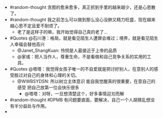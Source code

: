 - #random-thought 贪图的愈来愈多，真正抓到手里的越来越少，还是心思散了。
- #random-thought 我之前怎么可以做到那么没心没肺又精力旺盛，现在越来越心思不定且爱不耐烦了。
	- 老了是这样子的嘛，我开始觉得自己真的老了…
- #Quotes @石川港：格局，就是看见陌生人遭罪会难过；境界，就是看见陌生人幸福会替他高兴
	- @Janet_ShangKuan: 怜悯是人最接近于上帝的品质
	- @家彧：把人当作人，尊重生命，不是看做和自己竞争关系的实用的工具。
- #Quotes @塔塔：我觉得女孩子唯一的不自爱就是把讨好别人，在意别人的感受胜过对自己的身体和心理的关切。
	- @WWBSYDSN: 所以树立主体意识 能自我觉醒真的很重要，在意自己的感受 把自己放第一位会快乐很多
		- @塔塔：对呀，一旦想清楚这个，好多事情迎刃而解
- #random-thought #DPMB 有问题要直面，要解决，自己一个人胡猜乱想没有半分益处与作用。
-